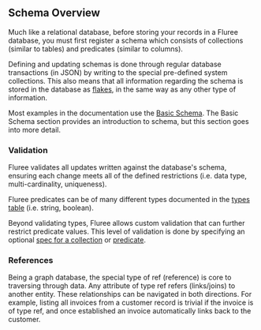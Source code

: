 ## Schema Overview

Much like a relational database, before storing your records in a Fluree database, you must first register a schema which consists of collections (similar to tables) and predicates (similar to columns).

Defining and updating schemas is done through regular database transactions (in JSON) by writing to the special pre-defined system collections. This also means that all information regarding the schema is stored in the database as [flakes](/docs/infrastructure/db-infrastructure#flakes), in the same way as any other type of information. 

Most examples in the documentation use the [Basic Schema](/docs/getting-started/basic-schema). The Basic Schema section provides an introduction to schema, but this section goes into more detail. 

### Validation
Fluree validates all updates written against the database's schema, ensuring each change meets all of the defined restrictions (i.e. data type, multi-cardinality, uniqueness).

Fluree predicates can be of many different types documented in the [types table](/docs/infrastructure/system-collections#_predicate-types) (i.e. string, boolean). 

Beyond validating types, Fluree allows custom validation that can further restrict predicate values. This level of validation is done by specifying an optional [spec for a collection](/docs/smart-functions/collection-spec) or [predicate](/docs/smart-functions/predicate-spec).

### References 
Being a graph database, the special type of ref (reference) is core to traversing through data. Any attribute of type ref refers (links/joins) to another entity. These relationships can be navigated in both directions. For example, listing all invoices from a customer record is trivial if the invoice is of type ref, and once established an invoice automatically links back to the customer.


